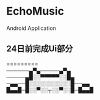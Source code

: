 # EchoMusic
Android Application

## 24日前完成Ui部分
=========    
──────▄▀▄─────▄▀▄    
─────▄█░░▀▀▀▀▀░░█▄    
─▄▄──█░░░░░░░░░░░█──▄▄      
█▄▄█─█░░▀░░┬░░▀░░█─█▄▄█    
                              
